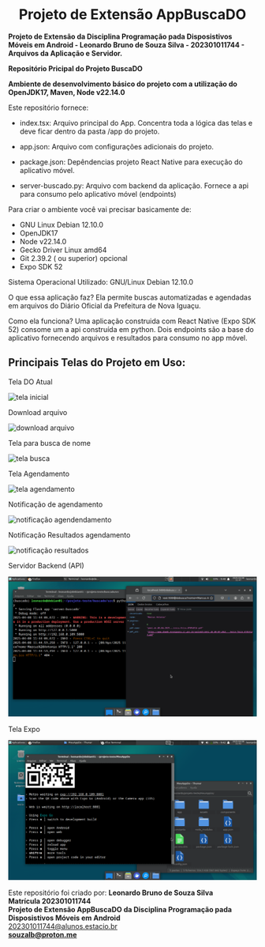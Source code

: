 <h1 align=center>Projeto de Extensão AppBuscaDO</h1>

<b>Projeto de Extensão da Disciplina Programação pada Disposistivos Móveis em Android - Leonardo Bruno de Souza Silva - 202301011744 - Arquivos da Aplicação e Servidor.</b>

<b>Repositório Pricipal do Projeto BuscaDO</b>

<b>Ambiente de desenvolvimento básico do projeto com a utilização do OpenJDK17, Maven, Node v22.14.0</b>

Este repositório fornece:

* index.tsx: Arquivo principal do App. Concentra toda a lógica das telas e deve ficar dentro da pasta /app do projeto.

* app.json: Arquivo com configurações adicionais do projeto.

* package.json: Depêndencias projeto React Native para execução do aplicativo móvel.

* server-buscado.py: Arquivo com backend da aplicação. Fornece a api para consumo pelo aplicativo móvel (endpoints) 

Para criar o ambiente você vai precisar basicamente de:

* GNU Linux Debian 12.10.0
* OpenJDK17
* Node v22.14.0
* Gecko Driver Linux amd64
* Git 2.39.2 ( ou superior) opcional
* Expo SDK 52

Sistema Operacional Utilizado:  GNU/Linux Debian 12.10.0


O que essa aplicação faz?
Ela permite buscas automatizadas e agendadas em arquivos do Diário Oficial da Prefeitura de Nova Iguaçu.

Como ela funciona?
Uma aplicação construida com React Native (Expo SDK 52) consome um a api construída em python. 
Dois endpoints são a base do aplicativo fornecendo arquivos e resultados para consumo no app móvel.


<h2>Principais Telas do Projeto em Uso:</h2>

Tela DO Atual

![tela inicial](/imagens/tela-do-atual.png)

Download arquivo 

![download arquivo](/imagens/download-arquivo.png)  

Tela para busca de nome  

![tela busca](/imagens/tela-busca-nome.png)  

Tela Agendamento  

![tela agendamento](/imagens/tela-agendamento.png)  

Notificação de agendamento  

![notificação agendendamento](/imagens/notificação-agendamento.png)  

Notificação Resultados agendamento  

![notificação resultados](/imagens/notificação-resultados.png)  

Servidor Backend (API)  

![backend](/imagens/tela-backend.png)

Tela Expo  

![tela expo](/imagens/tela-expo.png)  


Este repositório foi criado por: <b>Leonardo Bruno de Souza Silva</b><br>
<b>Matrícula 202301011744</b><br>
<b>Projeto de Extensão AppBuscaDO da Disciplina Programação pada Disposistivos Móveis em Android </b><br>
202301011744@alunos.estacio.br<br>
<b>souzalb@proton.me</b>

